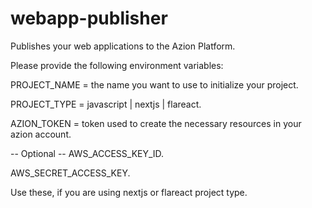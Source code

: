 # webapp-publisher
Publishes your web applications to the Azion Platform.


Please provide the following environment variables:

PROJECT_NAME = the name you want to use to initialize your project.

PROJECT_TYPE = javascript | nextjs | flareact.

AZION_TOKEN = token used to create the necessary resources in your azion account.


-- Optional --
AWS_ACCESS_KEY_ID.

AWS_SECRET_ACCESS_KEY.

Use these, if you are using nextjs or flareact project type.